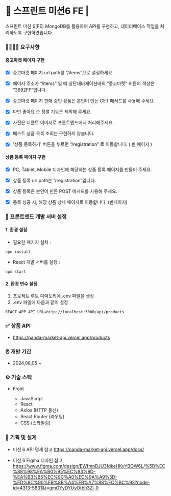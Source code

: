# 📑 스프린트 미션6 FE |

스프린트 미션 6(FE) MongoDB를 활용하여 API를 구현하고, 데이터베이스 작업을 처리하도록 구현하였습니다.

### 👨‍👩‍👧‍👦 요구사항

#### 중고마켓 페이지 구현

- [x] 중고마켓 페이지 url path를 “/items”으로 설정하세요.

- [x] 페이지 주소가 “/items” 일 때 상단내비게이션바의 “중고마켓" 버튼의 색상은 “3692FF”입니다.

- [x] 중고마켓 페이지 판매 중인 상품은 본인이 만든 GET 메서드를 사용해 주세요.
- [x] 다만 좋아요 순 정렬 기능은 제외해 주세요.
- [x] 사진은 디폴트 이미지로 프론트엔드에서 처리해주세요.
- [x] 베스트 상품 목록 조회는 구현하지 않습니다.
- [x] '상품 등록하기' 버튼을 누르면 “/registration” 로 이동합니다. ( 빈 페이지 )

#### 상품 등록 페이지 구현

- [x] PC, Tablet, Mobile 디자인에 해당하는 상품 등록 페이지를 만들어 주세요.

- [x] 상품 등록 url path는 “/registration”입니다.
- [x] 상품 등록은 본인이 만든 POST 메서드를 사용해 주세요.
- [x] 등록 성공 시, 해당 상품 상세 페이지로 이동합니다. (빈페이지)

### 🔨 프론트엔드 개발 서버 설정

#### 1. 환경 설정

- 필요한 패키지 설치 :

```
npm install
```

- React 개발 서버를 실행 :

```
npm start
```

#### 2. 환경 변수 설정

1. 프로젝트 루트 디렉토리에 .env 파일을 생성
2. .env 파일에 다음과 같이 설정

```
REACT_APP_API_URL=http://localhost:3000/api/products
```

### ✅ 상품 API

- https://panda-market-api.vercel.app/products

### ⏰ 개발 기간

- 2024,08,05 ~

### ⚙ 기술 스택

- Front

  - JavaScript
  - React
  - Axios (HTTP 통신)
  - React Router (라우팅)
  - CSS (스타일링)

### 🎈 기획 및 설계

- 미션 6 API 명세 참고
  https://panda-market-api.vercel.app/docs/

- 미션 6 Figma 디자인 참고
  https://www.figma.com/design/EWfmnBJU3fdkeHKyYBQW6L/%5B%EC%88%98%EA%B0%95%EC%83%9D-%EA%B3%B5%EC%9C%A0%EC%9A%A9%5D-%ED%8C%90%EB%8B%A4%EB%A7%88%EC%BC%93?node-id=4313-5831&t=gmOYyDYUyOtbh3Zj-0
